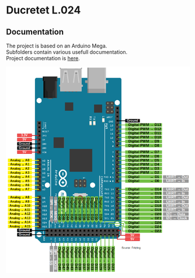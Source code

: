 # Ducretet L.024

## Documentation

The project is based on an Arduino Mega.  
Subfolders contain various usefull documentation.  
Project documentation is [here](Radio%20Ducretet.pdf).

![Arduino Mega Pinout](Arduino-Mega-Pinout.png)